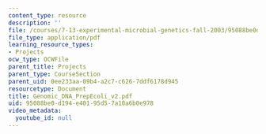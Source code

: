 ```yaml
---
content_type: resource
description: ''
file: /courses/7-13-experimental-microbial-genetics-fall-2003/95088be0d194e40195d57a10a6b0e978_Genomic_DNA_PrepEcoli_v2.pdf
file_type: application/pdf
learning_resource_types:
- Projects
ocw_type: OCWFile
parent_title: Projects
parent_type: CourseSection
parent_uid: 0ee233aa-09b4-a2c7-c626-7ddf6178d945
resourcetype: Document
title: Genomic_DNA_PrepEcoli_v2.pdf
uid: 95088be0-d194-e401-95d5-7a10a6b0e978
video_metadata:
  youtube_id: null
---
```

